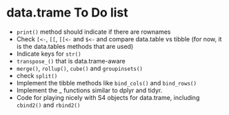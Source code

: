 # data.trame To Do list

-   `print()` method should indicate if there are rownames
-   Check `[<-`, `[[`, `[[<-` and `$<-` and compare data.table vs tibble (for now, it is the data.tables methods that are used)
-   Indicate keys for `str()`
-   `transpose_()` that is data.trame-aware
-   `merge()`, `rollup()`, `cube()` and `groupinsets()`
-   check `split()`
-   Implement the tibble methods like `bind_cols()` and `bind_rows()`
-   Implement the _ functions similar to dplyr and tidyr.
-   Code for playing nicely with S4 objects for data.trame, including `cbind2()` and `rbind2()`
